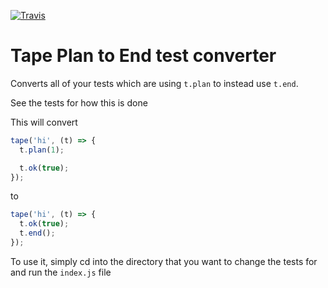 [![Travis](https://img.shields.io/travis/shouston3/tape-plan-to-end-converter.svg?style=flat-square)](https://travis-ci.org/shouston3/tape-plan-to-end-converter)

# Tape Plan to End test converter

Converts all of your tests which are using `t.plan` to instead use `t.end`.

See the tests for how this is done

This will convert

```js
tape('hi', (t) => {
  t.plan(1);

  t.ok(true);
});
```

to

```js
tape('hi', (t) => {
  t.ok(true);
  t.end();
});
```

To use it, simply cd into the directory that you want to change the tests for and run the `index.js` file
